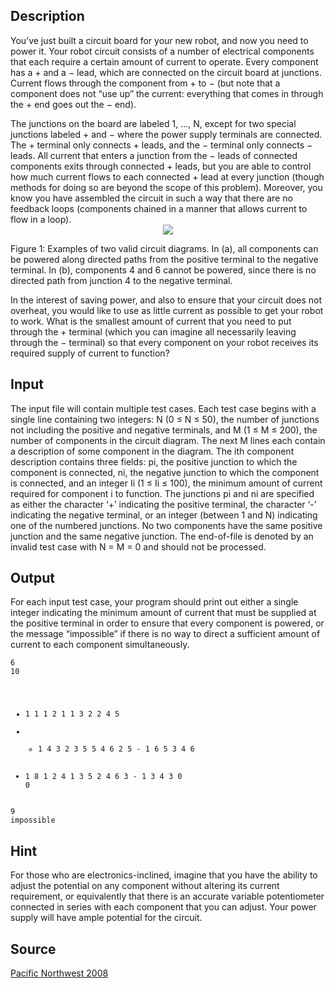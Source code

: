 <h2>Description</h2><p>You’ve just built a circuit board for your new robot, and now you need to power it.  Your robot circuit consists of a number of electrical components that each require a certain amount of current to operate.  Every component has a + and a − lead, which are connected on the circuit board at junctions.  Current flows through the component from + to − (but note that a component does not “use up” the current:  everything that comes in through the + end goes out the − end). 
</p> 
The junctions on the board are labeled 1, ..., N, except for two special junctions labeled + and − where the power supply terminals are connected.  The + terminal only connects + leads, and the − terminal only connects − leads.  All current that enters a junction from the − leads of connected components exits through connected + leads, but you are able to control how much current flows to each connected + lead at every junction (though methods for doing so are beyond the scope of this problem).  Moreover, you know you have assembled the circuit in such a way that there are no feedback loops (components chained in a manner that allows current to flow in a loop).

<center><img src="images/3801_1.png"></center><p>
</p>Figure 1: Examples of two valid circuit diagrams.  In (a), all components can be powered along directed paths from the positive terminal to the negative terminal.  In (b), components 4 and 6 cannot be powered, since there is no directed path from junction 4 to the negative terminal. 
 
In the interest of saving power, and also to ensure that your circuit does not overheat, you would like to use as little current as possible to get your robot to work.  What is the smallest amount of current that you need to put through the + terminal (which you can imagine all necessarily leaving through the − terminal) so that every component on your robot receives its required supply of current to function?<h2>Input</h2><p>The input file will contain multiple test cases.  Each test case begins with a single line containing two integers:  N (0 ≤ N ≤ 50), the number of junctions not including the positive and negative terminals, and M (1 ≤ M ≤ 200), the number of components in the circuit diagram. The next M lines each contain a description of some component in the diagram.  The ith component description contains three fields:  pi, the positive junction to which the component is connected, ni, the negative junction to which the component is connected, and an integer Ii  (1 ≤ Ii ≤ 100), the minimum amount of current required for component i to function.  The junctions pi and ni are specified as either the character ‘+’ indicating the positive terminal, the character ‘-’ indicating the negative terminal, or an integer (between 1 and N) indicating one of the numbered junctions.  No two components have the same positive junction and the same negative junction.  The end-of-file is denoted by an invalid test case with N = M = 0 and should not be processed.</p><h2>Output</h2><p>For each input test case, your program should print out either a single integer indicating the minimum amount of current that must be supplied at the positive terminal in order to ensure that every component is powered, or the message “impossible” if there is no way to direct a sufficient amount of current to each component simultaneously. </p><pre><code class="language-input1">6 10 
+ 1 1 
1 2 1 
1 3 2 
2 4 5 
+ - 1 
4 3 2 
3 5 5 
4 6 2 
5 - 1 
6 5 3 
4 6 
+ 1 8 
1 2 4 
1 3 5 
2 4 6 
3 - 1 
3 4 3 
0 0</code></pre><pre><code class="language-output1">9
impossible</code></pre><h2>Hint</h2><p>For those who are electronics-inclined, imagine that you have the ability to adjust the potential on any component without altering its current requirement, or equivalently that there is an accurate variable potentiometer connected in series with each component that you can adjust.  Your power supply will have ample potential for the circuit.</p><h2>Source</h2><a href="searchproblem?field=source&amp;key=Pacific+Northwest+2008">Pacific Northwest 2008</a>